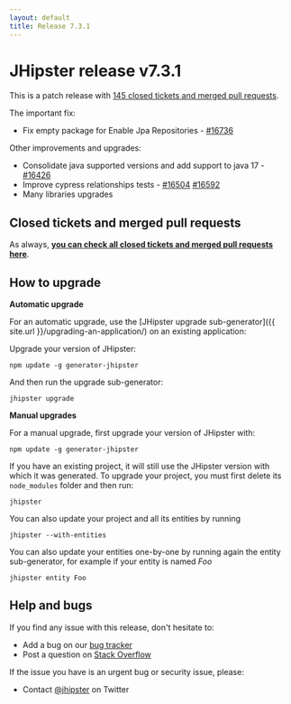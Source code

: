 ```yaml
---
layout: default
title: Release 7.3.1
---
```


JHipster release v7.3.1
==================

This is a patch release with [145 closed tickets and merged pull requests](https://github.com/jhipster/generator-jhipster/issues?q=milestone%3A7.3.1+is%3Aclosed).

The important fix:
- Fix empty package for Enable Jpa Repositories - [#16736](https://github.com/jhipster/generator-jhipster/pull/16736)

Other improvements and upgrades:
- Consolidate java supported versions and add support to java 17 - [#16426](https://github.com/jhipster/generator-jhipster/pull/16426)
- Improve cypress relationships tests - [#16504](https://github.com/jhipster/generator-jhipster/pull/16504) [#16592](https://github.com/jhipster/generator-jhipster/pull/16592)
- Many libraries upgrades

Closed tickets and merged pull requests
------------
As always, __[you can check all closed tickets and merged pull requests here](https://github.com/jhipster/generator-jhipster/issues?q=milestone%3A7.3.1+is%3Aclosed)__.

How to upgrade
------------

**Automatic upgrade**

For an automatic upgrade, use the [JHipster upgrade sub-generator]({{ site.url }}/upgrading-an-application/) on an existing application:

Upgrade your version of JHipster:

```
npm update -g generator-jhipster
```

And then run the upgrade sub-generator:

```
jhipster upgrade
```

**Manual upgrades**

For a manual upgrade, first upgrade your version of JHipster with:

```
npm update -g generator-jhipster
```

If you have an existing project, it will still use the JHipster version with which it was generated.
To upgrade your project, you must first delete its `node_modules` folder and then run:

```
jhipster
```

You can also update your project and all its entities by running

```
jhipster --with-entities
```

You can also update your entities one-by-one by running again the entity sub-generator, for example if your entity is named _Foo_

```
jhipster entity Foo
```


Help and bugs
--------------

If you find any issue with this release, don't hesitate to:

- Add a bug on our [bug tracker](https://github.com/jhipster/generator-jhipster/issues?state=open)
- Post a question on [Stack Overflow](http://stackoverflow.com/tags/jhipster/info)

If the issue you have is an urgent bug or security issue, please:

- Contact [@jhipster](https://twitter.com/jhipster) on Twitter
